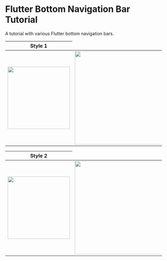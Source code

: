 # Flutter Bottom Navigation Bar Tutorial
 A tutorial with various Flutter bottom navigation bars.

 <table>
   <thead>
      <tr>
         <th> Style 1 </th>
      </tr>
   </thead>
   <tbody>
      <tr>
        <td><img src="https://user-images.githubusercontent.com/45822686/152165052-d44da11c-9c1d-4590-b1ac-f0d997c67ba8.png" width= 200pm></td>
          <td><img src="https://user-images.githubusercontent.com/45822686/152164631-130a62d0-1866-451e-aabb-dbf195471d0b.png" height=300pm></td>
         <td><img src="https://user-images.githubusercontent.com/45822686/152164714-18f842ca-0087-4aaa-936d-afa66c9706f2.png" height=300pm></td>
         <td><img src="https://user-images.githubusercontent.com/45822686/152164717-204ca998-7308-4778-91a4-613f8195e766.png"height=300pm></td>
      </tr>
   </tbody>
</table>
 

 <table>
   <thead>
      <tr>
         <th> Style 2 </th>
      </tr>
   </thead>
   <tbody>
      <tr>
        <td><img src="https://user-images.githubusercontent.com/45822686/152171421-69cfabf6-4577-4b10-ac9c-bc5820869482.png" width= 200pm></td>
          <td><img src="https://user-images.githubusercontent.com/45822686/152171475-1d4201b5-cfde-4c5a-a9a2-d378e9a139f4.png" height=300pm></td>
         <td><img src="https://user-images.githubusercontent.com/45822686/152171495-6b10bd76-b308-437d-9f70-3b81ac86eb22.png" height=300pm></td>
         <td><img src="https://user-images.githubusercontent.com/45822686/152171504-3626b3cd-5347-4a37-900b-8e628b32c627.png"height=300pm></td>
       <td><img src="https://user-images.githubusercontent.com/45822686/152171514-13877fb3-d54a-4a15-b521-76e3356635df.png"height=300pm></td>
      </tr>
   </tbody>
</table>



